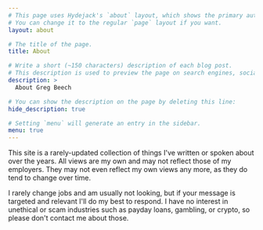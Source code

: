 ```yaml
---
# This page uses Hydejack's `about` layout, which shows the primary author's picture and about text at the top.
# You can change it to the regular `page` layout if you want.
layout: about

# The title of the page.
title: About

# Write a short (~150 characters) description of each blog post.
# This description is used to preview the page on search engines, social media, etc.
description: >
  About Greg Beech

# You can show the description on the page by deleting this line:
hide_description: true

# Setting `menu` will generate an entry in the sidebar.
menu: true
---
```


<!--author-->

This site is a rarely-updated collection of things I've written or spoken about over the years. All views are my own and may not reflect those of my employers. They may not even reflect my own views any more, as 
they do tend to change over time.

I rarely change jobs and am usually not looking, but if your message is targeted and relevant I'll do my best to respond. I have no interest in unethical or scam industries such as payday loans, gambling, or crypto, so please don't contact me about those.
